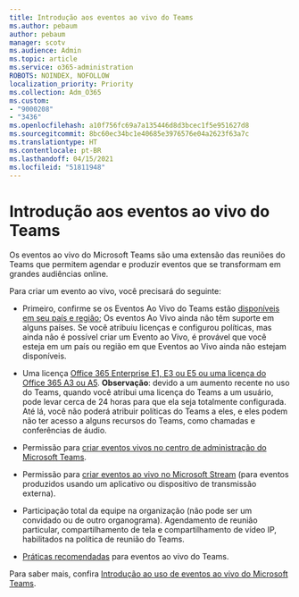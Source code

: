 ```yaml
---
title: Introdução aos eventos ao vivo do Teams
ms.author: pebaum
author: pebaum
manager: scotv
ms.audience: Admin
ms.topic: article
ms.service: o365-administration
ROBOTS: NOINDEX, NOFOLLOW
localization_priority: Priority
ms.collection: Adm_O365
ms.custom:
- "9000208"
- "3436"
ms.openlocfilehash: a10f756fc69a7a135446d8d3bcec1f5e951627d8
ms.sourcegitcommit: 8bc60ec34bc1e40685e3976576e04a2623f63a7c
ms.translationtype: HT
ms.contentlocale: pt-BR
ms.lasthandoff: 04/15/2021
ms.locfileid: "51811948"
---
```

# <a name="getting-started-with-teams-live-events"></a>Introdução aos eventos ao vivo do Teams

Os eventos ao vivo do Microsoft Teams são uma extensão das reuniões do Teams que permitem agendar e produzir eventos que se transformam em grandes audiências online.

Para criar um evento ao vivo, você precisará do seguinte:

- Primeiro, confirme se os Eventos Ao Vivo do Teams estão [disponíveis em seu país e região](https://docs.microsoft.com/microsoftteams/teams-live-events/plan-for-teams-live-events#regional-availability); Os eventos Ao Vivo ainda não têm suporte em alguns países.  Se você atribuiu licenças e configurou políticas, mas ainda não é possível criar um Evento ao Vivo, é provável que você esteja em um país ou região em que Eventos ao Vivo ainda não estejam disponíveis.

- Uma licença [Office 365 Enterprise E1, E3 ou E5 ou uma licença do Office 365 A3 ou A5](https://docs.microsoft.com/microsoftteams/teams-live-events/set-up-for-teams-live-events#step-2-get-and-assign-licenses). **Observação**: devido a um aumento recente no uso do Teams, quando você atribui uma licença do Teams a um usuário, pode levar cerca de 24 horas para que ela seja totalmente configurada. Até lá, você não poderá atribuir políticas do Teams a eles, e eles podem não ter acesso a alguns recursos do Teams, como chamadas e conferências de áudio.

- Permissão para [criar eventos vivos no centro de administração do Microsoft Teams](https://docs.microsoft.com/microsoftteams/teams-live-events/set-up-for-teams-live-events#create-or-edit-a-live-events-policy).

- Permissão para [criar eventos ao vivo no Microsoft Stream](https://docs.microsoft.com/microsoftteams/teams-live-events/what-are-teams-live-events) (para eventos produzidos usando um aplicativo ou dispositivo de transmissão externa).

- Participação total da equipe na organização (não pode ser um convidado ou de outro organograma).
Agendamento de reunião particular, compartilhamento de tela e compartilhamento de vídeo IP, habilitados na política de reunião do Teams.

- [Práticas recomendadas](https://support.office.com/article/Best-practices-for-producing-a-Teams-live-event-e500370e-4dd1-4187-8b48-af10ef02cf42) para eventos ao vivo do Teams.

Para saber mais, confira [Introdução ao uso de eventos ao vivo do Microsoft Teams](https://support.office.com/article/get-started-with-microsoft-teams-live-events-d077fec2-a058-483e-9ab5-1494afda578a).